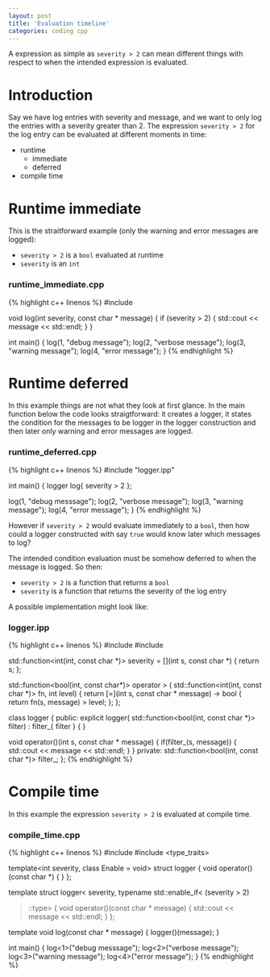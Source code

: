 ```yaml
---
layout: post
title: 'Evaluation timeline'
categories: coding cpp
---
```


A expression as simple as `severity > 2` can mean different things with respect
to when the intended expression is evaluated.

# Introduction

Say we have log entries with severity and message, and we want to only log
the entries with a severity greater than 2. The expression `severity > 2` for
the log entry can be evaluated at different moments in time:

- runtime
  - immediate
  - deferred
- compile time


# Runtime immediate

This is the straitforward example (only the warning and error messages are
logged):

- `severity > 2` is a `bool` evaluated at runtime
- `severity` is an `int`

### runtime_immediate.cpp
{% highlight c++ linenos %}
#include <iostream>

void log(int severity, const char * message)
{
  if (severity > 2)
  {
    std::cout << message << std::endl;
  }
}

int main()
{
  log(1, "debug message");
  log(2, "verbose message");
  log(3, "warning message");
  log(4, "error message");
}
{% endhighlight %}


# Runtime deferred

In this example things are not what they look at first glance. In the main
function below the code looks straigtforward: it creates a logger, it states
the condition for the messages to be logger in the logger construction and then
later only warning and error messages are logged.

### runtime_deferred.cpp
{% highlight c++ linenos %}
#include "logger.ipp"

int main()
{
  logger log{ severity > 2 };

  log(1, "debug messsage");
  log(2, "verbose message");
  log(3, "warning message");
  log(4, "error message");
}
{% endhighlight %}

However if `severity > 2` would evaluate immediately to a `bool`, then how
could a logger constructed with say `true` would know later which messages to
log?

The intended condition evaluation must be somehow deferred to when the message is
logged. So then:

- `severity > 2` is a function that returns a `bool`
- `severity` is a function that returns the severity of the log entry

A possible implementation might look like:

### logger.ipp
{% highlight c++ linenos %}
#include <functional>
#include <iostream>

std::function<int(int, const char *)> severity =
[](int s, const char *)
{
  return s;
};

std::function<bool(int, const char*)> operator > (
  std::function<int(int, const char *)> fn,
  int level)
{
  return [=](int s, const char * message) -> bool
  {
    return fn(s, message) > level;
  };
};

class logger
{
public:
  explicit logger(
    std::function<bool(int, const char *)> filter) :
    filter_{ filter }
  {
  }

  void operator()(int s, const char * message)
  {
    if(filter_(s, message))
    {
      std::cout << message << std::endl;
    }
  }
private:
  std::function<bool(int, const char *)> filter_;
};
{% endhighlight %}


# Compile time

In this example the expression `severity > 2` is evaluated at compile time.

### compile_time.cpp
{% highlight c++ linenos %}
#include <iostream>
#include <type_traits>

template<int severity, class Enable = void>
struct logger
{
  void operator()(const char *)
  {
  }
};

template<int severity>
struct logger< severity, typename std::enable_if<
  (severity > 2)
  >::type>
{
  void operator()(const char * message)
  {
    std::cout << message << std::endl;
  }
};

template<int severity>
void log(const char * message)
{
  logger<severity>()(message);
}

int main()
{
  log<1>("debug messsage");
  log<2>("verbose message");
  log<3>("warning message");
  log<4>("error message");
}
{% endhighlight %}

